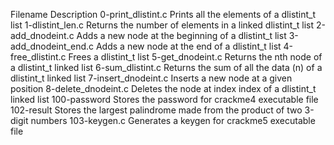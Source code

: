 Filename 	Description
0-print_dlistint.c 	Prints all the elements of a dlistint_t list
1-dlistint_len.c 	Returns the number of elements in a linked dlistint_t list
2-add_dnodeint.c 	Adds a new node at the beginning of a dlistint_t list
3-add_dnodeint_end.c 	Adds a new node at the end of a dlistint_t list
4-free_dlistint.c 	Frees a dlistint_t list
5-get_dnodeint.c 	Returns the nth node of a dlistint_t linked list
6-sum_dlistint.c 	Returns the sum of all the data (n) of a dlistint_t linked list
7-insert_dnodeint.c 	Inserts a new node at a given position
8-delete_dnodeint.c 	Deletes the node at index index of a dlistint_t linked list
100-password 	Stores the password for crackme4 executable file
102-result 	Stores the largest palindrome made from the product of two 3-digit numbers
103-keygen.c 	Generates a keygen for crackme5 executable file
